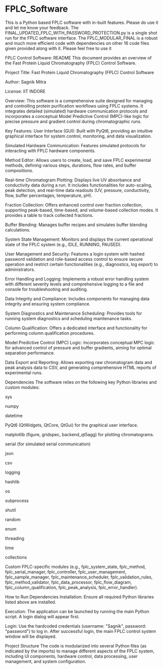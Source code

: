 # FPLC_Software
This is a Python based FPLC software with in-built features. Please do use it and let me know your feedback. 
The FINAL_UPDATED_FPLC_WITH_PASSWORD_PROTECTION.py is a single shot run for the FPLC software interface. 
The FPLC_MODULAR_FINAL is a robust and much more efficient code with dependencies on other 16 code files given provided along with it. Please feel free to use it 


FPLC Control Software: README
This document provides an overview of the Fast Protein Liquid Chromatography (FPLC) Control Software.

Project Title:
Fast Protein Liquid Chromatography (FPLC) Control Software

Author:
Sagnik Mitra

License:
IIT INDORE

Overview:
This software is a comprehensive suite designed for managing and controlling protein purification workflows using FPLC systems. It integrates detailed (simulated) hardware communication protocols and incorporates a conceptual Model Predictive Control (MPC)-like logic for precise pressure and gradient control during chromatographic runs.

Key Features:
User Interface (GUI): Built with PyQt6, providing an intuitive graphical interface for system control, monitoring, and data visualization.

Simulated Hardware Communication: Features simulated protocols for interacting with FPLC hardware components.

Method Editor: Allows users to create, load, and save FPLC experimental methods, defining various steps, durations, flow rates, and buffer compositions.

Real-time Chromatogram Plotting: Displays live UV absorbance and conductivity data during a run. It includes functionalities for auto-scaling, peak detection, and real-time data readouts (UV, pressure, conductivity, flow, buffer percentages, temperature, pH).

Fraction Collection: Offers enhanced control over fraction collection, supporting peak-based, time-based, and volume-based collection modes. It provides a table to track collected fractions.

Buffer Blending: Manages buffer recipes and simulates buffer blending calculations.

System State Management: Monitors and displays the current operational state of the FPLC system (e.g., IDLE, RUNNING, PAUSED).

User Management and Security: Features a login system with hashed password validation and role-based access control to ensure secure operation and restrict certain functionalities (e.g., diagnostics, log export) to administrators.

Error Handling and Logging: Implements a robust error handling system with different severity levels and comprehensive logging to a file and console for troubleshooting and auditing.

Data Integrity and Compliance: Includes components for managing data integrity and ensuring system compliance.

System Diagnostics and Maintenance Scheduling: Provides tools for running system diagnostics and scheduling maintenance tasks.

Column Qualification: Offers a dedicated interface and functionality for performing column qualification procedures.

Model Predictive Control (MPC) Logic: Incorporates conceptual MPC logic for advanced control of pressure and buffer gradients, aiming for optimal separation performance.

Data Export and Reporting: Allows exporting raw chromatogram data and peak analysis data to CSV, and generating comprehensive HTML reports of experimental runs.

Dependencies
The software relies on the following key Python libraries and custom modules:

sys

numpy

datetime

PyQt6 (QtWidgets, QtCore, QtGui) for the graphical user interface.

matplotlib (figure, gridspec, backend_qt5agg) for plotting chromatograms.

serial (for simulated serial communication)

json

csv

logging

hashlib

os

subprocess

shutil

random

enum

threading

time

collections

Custom FPLC-specific modules (e.g., fplc_system_state, fplc_method, fplc_serial_manager, fplc_controller, fplc_user_management, fplc_sample_manager, fplc_maintenance_scheduler, fplc_validation_rules, fplc_method_validator, fplc_data_processor, fplc_flow_diagram, fplc_column_qualification, fplc_peak_analysis, fplc_error_handler).

How to Run
Dependencies Installation: Ensure all required Python libraries listed above are installed.

Execution: The application can be launched by running the main Python script. A login dialog will appear first.

Login: Use the hardcoded credentials (username: "Sagnik", password: "password") to log in. After successful login, the main FPLC control system window will be displayed.

Project Structure
The code is modularized into several Python files (as indicated by the imports) to manage different aspects of the FPLC system, including UI components, hardware control, data processing, user management, and system configuration.
